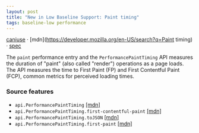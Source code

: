 ```yaml
---
layout: post
title: "New in Low Baseline Support: Paint timing"
tags: baseline-low performance
---
```


[caniuse](https://caniuse.com/?search=paint-timing) · [mdn](https://developer.mozilla.org/en-US/search?q=Paint timing) · [spec](https://w3c.github.io/paint-timing/)

The `paint` performance entry and the `PerformancePaintTiming` API measures the duration of "paint" (also called "render") operations as a page loads. The API measures the time to First Paint (FP) and First Contentful Paint (FCP), common metrics for perceived loading times.

### Source features

- ``api.PerformancePaintTiming`` [[mdn]](https://developer.mozilla.org/en-US/search?q=api.PerformancePaintTiming)
- ``api.PerformancePaintTiming.first-contentful-paint`` [[mdn]](https://developer.mozilla.org/en-US/search?q=api.PerformancePaintTiming.first-contentful-paint)
- ``api.PerformancePaintTiming.toJSON`` [[mdn]](https://developer.mozilla.org/en-US/search?q=api.PerformancePaintTiming.toJSON)
- ``api.PerformancePaintTiming.first-paint`` [[mdn]](https://developer.mozilla.org/en-US/search?q=api.PerformancePaintTiming.first-paint)
